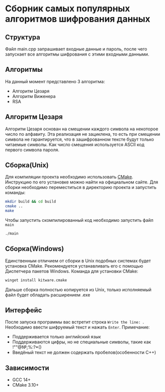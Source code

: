 # Сборник самых популярных алгоритмов шифрования данных
## Структура
Файл main.cpp запрашивает входные данные и пароль, после чего запускает все алгоритмы шифрования с этими входными данными.
## Алгоритмы
На данный момент представлено 3 алгоритма:
- Алгоритм Цезаря
- Алгоритм Виженера
- RSA
## Алгоритм Цезаря
Алгоритм Цезаря основан на смещении каждого символа на некоторое число по алфавиту. Эта реализация не зациклена, то есть при смещении символа не гарантируется, что в зашифрованном тексте будут только читаемые символы.
Как число смещения используется ASCII код первого символа пароля.
## Сборка(Unix)
Для компиляции проекта необходимо использовать [CMake](https://cmake.org/). Инструкцию по его установке можно найти на официальном сайте.
Для сборки необходимо переместиться в директорию проекта и запустить команды:
``` bash
mkdir build && cd build
cmake ..
make
```
Чтобы запустить скомпилированный код необходимо запустить файл `main`
``` bash
./main
```
## Сборка(Windows)
Единственным отличием от сборки в Unix подобных системах будет установка CMake. Рекомендуется устанавливать его с помощью Диспетчера пакетов Windows. Команда для установки CMake:
```bash
winget install kitware.cmake
```
Дальше сборка полностью копируется из Unix, только исполняемый файл будет обладать расширением .exe
## Интерфейс
После запуска программы вас встретит строка `Write the line: `. Необходимо ввести шифруемый текст и нажать `Enter`. Примечание: 
- Поддерживается только английский язык
- Поддерживаются цифры, но не специальные символы, такие как !""@№;%:?*()
- Введёный текст не должен содержать пробелов(особенности C++)
## Зависимости
- GCC 14+
- CMake 3.10+
